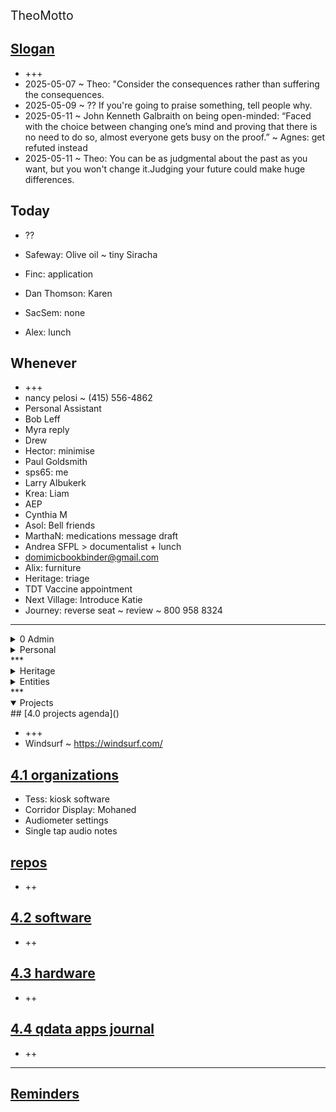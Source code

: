 <span style="font-size: 19.5px;">TheoMotto</span>
## [Slogan]()

* +++
* 2025-05-07 ~ Theo: "Consider the consequences rather than suffering the consequences.
* 2025-05-09 ~ ?? If you're going to praise something, tell people why.&nbsp;
* 2025-05-11 ~ John Kenneth Galbraith on being open-minded: “Faced with the choice between changing one’s mind and proving that there is no need to do so, almost everyone gets busy on the proof.” ~ Agnes: get refuted instead
* 2025-05-11 ~ Theo:&nbsp;You can be as judgmental about the past as you want, but you won't change it.Judging your future could make huge differences.&nbsp;

## Today

* ??
* Safeway: Olive oil ~ tiny Siracha

* Finc: application 

* Dan Thomson: Karen
* SacSem: none
* Alex: lunch

## Whenever

* +++
* nancy pelosi ~&nbsp;(415) 556-4862
* Personal Assistant
* Bob Leff
* Myra reply
* Drew
* Hector: minimise
* Paul Goldsmith
* sps65: me
* Larry Albukerk
* Krea: Liam
* AEP
* Cynthia M
* Asol: Bell friends
* MarthaN: medications message draft
* Andrea SFPL &gt; documentalist + lunch
* <a href="https://mail.google.com/mail/?view=cm&amp;fs=1&amp;tf=1&amp;to=domimicbookbinder@gmail.com">domimicbookbinder@gmail.com</a>
* Alix: furniture
* Heritage: triage
* TDT Vaccine appointment
* Next Village: Introduce Katie
* Journey: reverse seat ~ review ~ 800 958 8324

***

<!--

**Admin**

-->
<details>

<summary>0 Admin</summary>

* ?
* Samsung
* Andrea
* Boost: account number ~ cancel autopay
* Boost: target: 2675 Geary Blvd, San Francisco, CA 94118 ~ (415) 796-5280
* Job description: need a personal assistant
* DonnaB: vet Job Description
* Boost: cancel
* Josh
* Taxes
* Tiller
* File for admin tips
* Drivers License: expires 2028

## [0 Admin Journal]()

## [0 Admin Agenda ZZZ]()

[passport]()

[mia agenda]()

[0.1 will &amp; trust]()

[0.1 2024 taxes]()

</details>
<!-- *** -->
<details>
<!-- -->
<summary>Personal</summary>
<!-- -->

* ?
* S: olive oil
* Dog Tags ~
* shampoo ~ Eucerin ~ ninite
* Tom King book 2
* ACE: Agnes
* LL Bean ~ blanket
* Safeway:&nbsp;
* EyeBuyDirect: small s
* Jeans ~ jacket
* Closet step ladder

Waiting

* ++

## [0 Admin Personal Journal]()

[0.1-schedule-days-of-week]()

[0.1-schedule-daily]()

[0.1-notes]()

</details>
***

<!--

**Heritage**

-->
<details>
<!-- -->
<summary>Heritage</summary>

* ++
* 238 &amp; 240
* Out and about to Air museum&nbsp;
* Individual film festival
* Granola photo . Guests for lunch
* hand wipes available Photo of food display&nbsp;
* Residents: commission report
* He: Donations?
* Mary: CC print ~ plaque
* Scans
* Create HH blog
* Emergency plan: get digital + email
* McGliney Computer: W10??
* HH: Randy Gridley thanks
* HH cfo: billing split + eaf + email
* Praveen: Remote Dir Activities
* Jon Casey: IT guy ~ Find phone ~ TouchTown
* Kay Tim: Turntable ~ advocate
* Activities: zen + NV
* ??

Platform* NDA* Strategic Plan ~ architecture experience* Two way reporting#experience* Bod past ~ sec RCResidents Council

* MJa: RN ~ chair lifts ~ electric chairs

Residents

* Kathy Paver: follow up
* John Mossi
* List of one-handed things for T

[3.1 heritage journal]()

[3.1 heritage agenda]()
<details open="">
<!-- -->
<summary>Heritage Happenings</summary>

* Book club: The accidental Tourist ~ book of the month in HH
* May: post-mortem
* HH: Tom to look at style guide and charter
* HH: Page for committee book
* HH: agenda &amp; meeting dates for the year

[heritage happenings journal]()
[heritage happenings agenda]()

</details>
<!--
**Heritage Centenary**
-->
<details>
<!-- -->
<summary>JMB Centenary</summary>

* Al Sterling: rose notches
* Mary: Fountain
* Three women dressed as flappers
* Karen McNeil
* Woody?
* rsvp: invite

[centenary morgan journal]()
[centenary-morgan ]()
***

</details>
[activities]()
[admin town hall]()
[bod sflprs]()
[centenary-morgan ]()
[health]()
[out and about]()
[resident council]()
[residents]()
[services]()
[staff]()
[strategic plan ~ eir]()
</details>
<!--

**Health**

-->
<details>

<summary>Health</summary>
## [1.0 Health Agenda]()

* ++
* Descibe PT need
* PPH: AI critique
* UCSF patient advocate
* Amanda: CVS + PT
* <a href="https://www.ucsfhealth.org/services/case-management-and-social-work">https://www.ucsfhealth.org/services/case-management-and-social-work</a>
* UCSF: Dental appointment
* Jock rot ~ got it ~ trying lamasil
* Delta Dental: codes

[dentistry]()

[dermatology]()

[gastroenterology]()

[ophthalmology]()

[pph]()

[1.1 Health History]()

[1.1 Health Insurance]()

[1.1 Health Journal]()

[1.1 Health Providers]()

[1.1 Health Reference]()

</details>
<!--

**Simplicity**

-->
<details>
<summary>Simplicity</summary>
## [1.0 simplicity]()

* ++
* IA: storage photos
* Avery + Bancroft: documentalist
* Diana Greer: working together
*

[nicole agenda]()

[1.1 archiving]()

[1.2 claudia]()
</details>
<!--

**ACE IT**

-->
<details open="">

<summary>ACE IT</summary>
## [2.0 ACE IT]()

* ++
* ICE: ms365
* Alix: shipper
* Alix: storage lady
* Alix: PLE
* Alix: volleyball
* Cynthia: Safe deposit box
* AC: Kathy birthday
* AC: Eames visit
* AC: Bolinas
* Buy more: share paper
* Netflix: ace-i

## [Alix]()

* ++

## [Cynthia]()

* ++

## [Eloise]()

* ++
* Eloise: GitHub account + Coop

</details>
<!--

**Family**

-->
<details>
<summary>Family</summary>
## [2.1 Family]()

* ++
* Alix P
* Allison
* PLE: Ronan ~ calendar
* Alex, Peter
* Tania: concierge in Durham
* John Choate: Eloise + Corwin

</details>
<!--

**Peeps**

-->
<details>

* Paul Goldsmith
* John Choate: wall image ~ PGE no public ros ~ planter
* LD Kirshenbaum: late June ~ zarina
* Hector
* Olga:
* Jason Carman
* Ann Seymour
* Ronan ~ ple
* Mike Warner

<summary>Peeps</summary>
## [2.2 Peeps]()

</details>
***

<!--

**Entities**

-->
<details>

<summary>Entities</summary>
<!-- -->
## [3.0 entities]()

* ?
* SF heritage: donation ~&nbsp;<a href="https://www.sfheritage.org/splendid-25/">https://www.sfheritage.org/splendid-25/</a>
* SacSem: nbr owner &lt;&lt; scree
* awesome: zelle?
* SacSem: wix
* Joel P
* Peer Wedvick
* Jack O: talk at H + Guestroom?
* Peter Otis + Bob Hall:
* George Smart: woody
* Leah WSD
* NV: use for volunteers
* NV: Margaret Jacobs
* NV: Le'mere
* NV: Laura Burges

<!-- -->
[awesome]()
<!-- -->
[next village]()
<!-- -->
[sacsem]()
<!-- -->
[sensay]()
<!-- -->
[sps]()
<!-- -->
[tgd]()
<!-- -->
</details>
<!-- -->
***

<!--

**Projects**

-->
<details open="">

<summary>Projects</summary>
## [4.0 projects agenda]()

* +++
* Windsurf ~&nbsp;<a href="https://windsurf.com/">https://windsurf.com/</a>

## [4.1 organizations]()

* Tess: kiosk software
* Corridor Display: Mohaned
* Audiometer settings
* Single tap audio notes

## [repos]()

* ++

## [4.2 software]()

* ++

## [4.3 hardware]()

* ++

## [4.4 qdata apps journal]()

* ++

***

## [Reminders]()

</details>